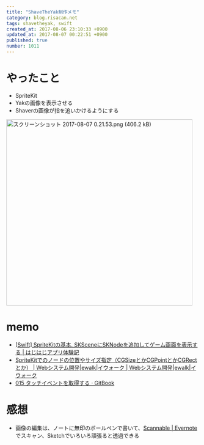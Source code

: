 ```yaml
---
title: "ShaveTheYak制作メモ"
category: blog.risacan.net
tags: shavetheyak, swift
created_at: 2017-08-06 23:10:33 +0900
updated_at: 2017-08-07 00:22:51 +0900
published: true
number: 1011
---
```


# やったこと
* SpriteKit
* Yakの画像を表示させる
* Shaverの画像が指を追いかけるようにする

<img width="487" alt="スクリーンショット 2017-08-07 0.21.53.png (406.2 kB)" src="https://img.esa.io/uploads/production/attachments/2057/2017/08/07/5683/752a9886-9436-4159-9e7c-302aef115f8a.png">


# memo
* [\[Swift\] SpriteKitの基本\. SKSceneにSKNodeを追加してゲーム画面を表示する \| はじはじアプリ体験記](http://hajihaji-lemon.com/smartphone/swift/spritekit/)
* [SpriteKitでのノードの位置やサイズ指定（CGSizeとかCGPointとかCGRectとか） \| Webシステム開発\|ewalk\|イウォーク \| Webシステム開発\|ewalk\|イウォーク](http://www.t-tan.com/archives/781/)
* [015 タッチイベントを取得する · GitBook](http://docs.fabo.io/swift/spritekit/015_spritekit.html)


# 感想
* 画像の編集は、ノートに無印のボールペンで書いて、[Scannable \| Evernote](https://evernote.com/intl/jp/products/scannable/)でスキャン、Sketchでいろいろ頑張ると透過できる 
